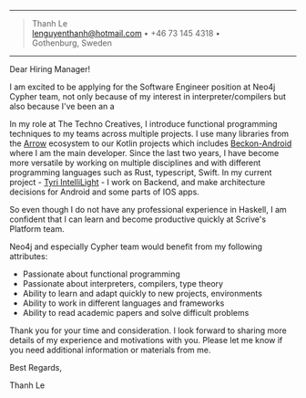 --------------------------------------------------

> Thanh Le \
> <lenguyenthanh@hotmail.com> • +46 73 145 4318 •\
> Gothenburg, Sweden

--------------------------------------------------

Dear Hiring Manager!

I am excited to be applying for the Software Engineer position at Neo4j Cypher team, not only because of my interest in interpreter/compilers but also because I've been an a

In my role at The Techno Creatives, I introduce functional programming techniques to my teams across multiple projects. I use many libraries from the [Arrow](https://arrow-kt.io/) ecosystem to our Kotlin projects which includes [Beckon-Android](https://github.com/technocreatives/beckon-android) where I am the main developer. Since the last two years, I have become more versatile by working on multiple disciplines and with different programming languages such as Rust, typescript, Swift. In my current project - [Tyri IntelliLight](https://www.tyrilights.com/intellilight/) - I work on Backend, and make architecture decisions for Android and some parts of IOS apps.

So even though I do not have any professional experience in Haskell, I am confident that I can learn and become productive quickly at Scrive's Platform team.

Neo4j and especially Cypher team would benefit from my following attributes:

- Passionate about functional programming
- Passionate about interpreters, compilers, type theory
- Ability to learn and adapt quickly to new projects, environments
- Ability to work in different languages and frameworks
- Ability to read academic papers and solve difficult problems

Thank you for your time and consideration. I look forward to sharing more details of my experience and motivations with you.
Please let me know if you need additional information or materials from me.


Best Regards,


Thanh Le
